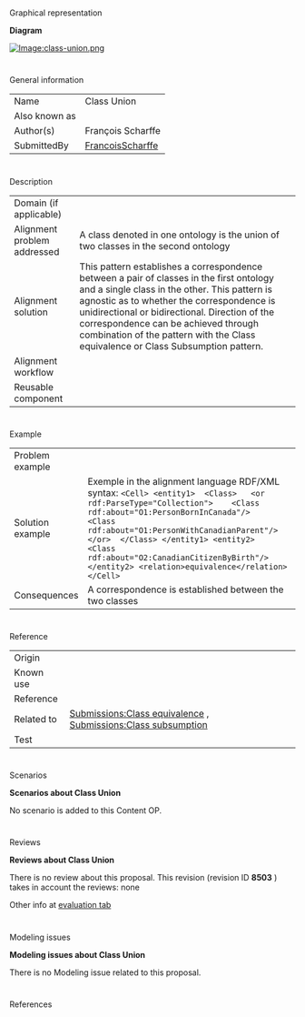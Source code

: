 # 

 Graphical representation



__Diagram__ 





[![Image:class-union.png](../images/5/53/Class-union.png)](../Image/Class-union.png "Image:class-union.png")





# 

 General information




|  |  |
| --- | --- |
|  Name  |  Class Union  |
|  Also known as  |  |
|  Author(s)  |  François Scharffe  |
|  SubmittedBy  | [FrancoisScharffe](../User/FrancoisScharffe "User:FrancoisScharffe")  |



  





# 

 Description




|  |  |
| --- | --- |
|  Domain (if applicable)  |  |
|  Alignment problem addressed  |  A class denoted in one ontology is the union of two classes in the second ontology  |
|  Alignment solution  |  This pattern establishes a correspondence between a pair of classes in the first ontology and a single class in the other. This pattern is agnostic as to whether the correspondence is unidirectional or bidirectional. Direction of the correspondence can be achieved through combination of the pattern with the Class equivalence or Class Subsumption pattern.  |
|  Alignment workflow  |  |
|  Reusable component  |  |



  





# 

 Example




|  |  |
| --- | --- |
|  Problem example  |  |
|  Solution example  |  Exemple in the alignment language RDF/XML syntax: ```<Cell> <entity1>  <Class>   <or rdf:ParseType="Collection">    <Class rdf:about="O1:PersonBornInCanada"/>    <Class rdf:about="O1:PersonWithCanadianParent"/>   </or>  </Class> </entity1> <entity2>  <Class rdf:about="O2:CanadianCitizenByBirth"/> </entity2> <relation>equivalence</relation></Cell>``` |
|  Consequences  |  A correspondence is established between the two classes  |



  





# 

 Reference




|  |  |
| --- | --- |
|  Origin  |  |
|  Known use  |  |
|  Reference  |  |
|  Related to  | [Submissions:Class equivalence](../Submissions/Class_equivalence "Submissions:Class equivalence")  , [Submissions:Class subsumption](../Submissions/Class_subsumption "Submissions:Class subsumption")  |
|  Test  |  |



  





# 

 Scenarios




__Scenarios about Class Union__ 


 No scenario is added to this Content OP.
 




# 

 Reviews




__Reviews about Class Union__ 


 There is no review about this proposal.
This revision (revision ID
 __8503__ 
 ) takes in account the reviews: none
 



 Other info at
 [evaluation tab](http://ontologydesignpatterns.org/wiki/index.php?title=Submissions:Class_Union&action=evaluation "http://ontologydesignpatterns.org/wiki/index.php?title=Submissions:Class_Union&action=evaluation") 





  





# 

 Modeling issues




__Modeling issues about Class Union__ 


 There is no Modeling issue related to this proposal.
 




  





# 

 References